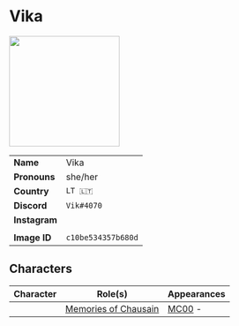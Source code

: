 # Vika

<img src="https://raw.githubusercontent.com/jesskelsall/astarus-images/main/players/c10be534357b680d.png" height="200" />

|||
| --- | --- |
| **Name** | Vika | player.3
| **Pronouns** | she/her |
| **Country** | `LT 🇱🇹` |
| **Discord** | `Vik#4070` |
| **Instagram** | |
||
| **Image ID** | `c10be534357b680d` |

## Characters

| Character | Role(s) | Appearances |
| --- | --- | --- |
| | [Memories of Chausain](../campaigns/C3-memories-of-chausain.md) | [MC00](../sessions/upcoming/MC00.md) - |
